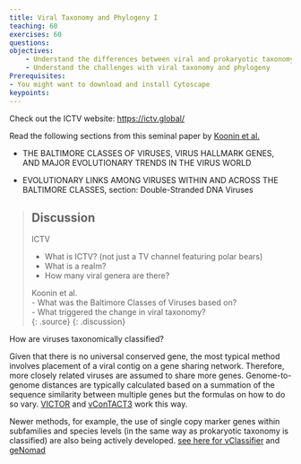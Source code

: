 ```yaml
---
title: Viral Taxonomy and Phylogeny I
teaching: 60
exercises: 60
questions: 
objectives:
    - Understand the differences between viral and prokaryotic taxonomy
    - Understand the challenges with viral taxonomy and phylogeny
Prerequisites:
- You might want to download and install Cytoscape 
keypoints:
---
```


Check out the ICTV website: https://ictv.global/

Read the following sections from this seminal paper by [Koonin et al.](https://www.ncbi.nlm.nih.gov/pmc/articles/PMC7062200/) 
- THE BALTIMORE CLASSES OF VIRUSES, VIRUS HALLMARK GENES, AND MAJOR EVOLUTIONARY TRENDS IN THE VIRUS WORLD

- EVOLUTIONARY LINKS AMONG VIRUSES WITHIN AND ACROSS THE BALTIMORE CLASSES, section: Double-Stranded DNA Viruses

> ## Discussion
>
> ICTV
> - What is ICTV? (not just a TV channel featuring polar bears)  
> - What is a realm?  
> - How many viral genera are there?  
>
> Koonin et al.  
>     - What was the Baltimore Classes of Viruses based on?  
>     - What triggered the change in viral taxonomy?  
> {: .source}
{: .discussion}

How are viruses taxonomically classified? 

Given that there is no universal conserved gene, the most typical method involves placement of a viral contig on a gene sharing network. Therefore, more closely related viruses are assumed to share more genes. Genome-to-genome distances are typically calculated based on a summation of the sequence similarity between multiple genes but the formulas on how to do so vary. [VICTOR](https://academic.oup.com/bioinformatics/article/33/21/3396/3933260?login=true) and [vConTACT3](https://bitbucket.org/MAVERICLab/vcontact3/src/master/) work this way.

Newer methods, for example, the use of single copy marker genes within subfamilies and species levels (in the same way as prokaryotic taxonomy is classified) are also being actively developed. [see here for vClassifier](https://www.biorxiv.org/content/10.1101/2024.05.28.596318v1.full) and [geNomad](https://portal.nersc.gov/genomad/pipeline.html)
